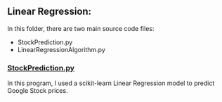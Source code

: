 ## Linear Regression: 

In this folder, there are two main source code files:
  * StockPrediction.py
  * LinearRegressionAlgorithm.py

### <ins>StockPrediction.py</ins>

In this program, I used a scikit-learn Linear Regression model to predict Google Stock prices. 





